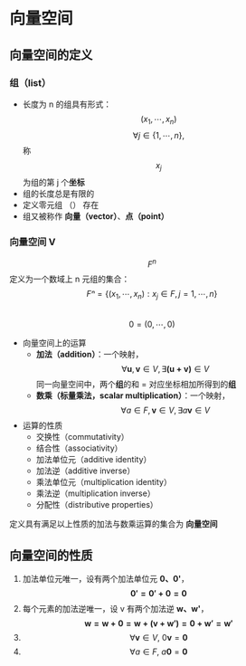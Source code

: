 # 向量空间

## 向量空间的定义

### **组**（list）

* 长度为 n 的组具有形式：  $$ ( x_1, \cdots ,x_n )$$
  $$ \forall j \in \{1, \cdots ,n\},$$ 称 $$x_j$$ 为组的第 j 个**坐标**
* 组的长度总是有限的
* 定义零元组 （） 存在
* 组又被称作 **向量（vector）**、**点（point）**

### 向量空间 V

$$ F^n $$ 定义为一个数域上 n 元组的集合：  
$$ Fⁿ= \{(x_1, \cdots , x_n ): x_j \in F, j=1, \cdots ,n\} $$  
$$ 0 = (0, \cdots ,0) $$

* 向量空间上的运算
  * **加法（addition）**：一个映射， $$ \forall \mathbf{u},\mathbf{v} \in V, \exists \mathbf{(u+v)} \in V $$ 同一向量空间中，两个**组**的和 = 对应坐标相加所得到的**组**
  * **数乘（标量乘法，scalar multiplication）**：一个映射， $$ \forall a \in F,\mathbf{v} \in V, \exists a\mathbf{v} \in V $$ 
* 运算的性质
  * 交换性（commutativity）
  * 结合性（associativity）
  * 加法单位元（additive identity）
  * 加法逆（additive inverse）
  * 乘法单位元（multiplication identity）
  * 乘法逆（multiplication inverse）
  * 分配性（distributive properties）

定义具有满足以上性质的加法与数乘运算的集合为 **向量空间**

## 向量空间的性质

1. 加法单位元唯一，设有两个加法单位元 **0、0'**， $$\mathbf{0' = 0'+0 = 0}$$
2. 每个元素的加法逆唯一，设 v 有两个加法逆 **w、w'**， $$ \mathbf{w = w+0 = w+(v+w') = 0+w' = w'}$$
3. $$ \forall \mathbf{v} \in V,\ 0\mathbf{v} = \mathbf{0} $$
4. $$ \forall a \in F,\ a\mathbf{0} = \mathbf{0} $$



